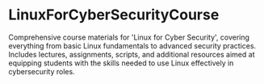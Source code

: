 # LinuxForCyberSecurityCourse
Comprehensive course materials for 'Linux for Cyber Security', covering everything from basic Linux fundamentals to advanced security practices. Includes lectures, assignments, scripts, and additional resources aimed at equipping students with the skills needed to use Linux effectively in cybersecurity roles.
